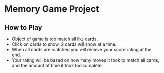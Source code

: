 # Memory Game Project

## How to Play ##
- Object of game is too match all like cards.
- Click on cards to show, 2 cards will show at a time. 
- When all cards are matched you will recieve your score rating at the end. 
- Your rating will be based on how many moves it took to match all cards, and the amount of time it took too complete. 
